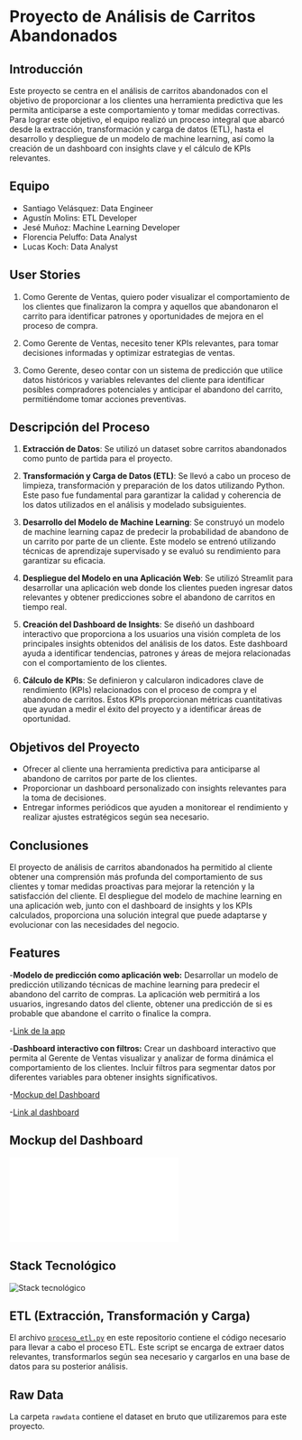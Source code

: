 # Proyecto de Análisis de Carritos Abandonados

## Introducción
Este proyecto se centra en el análisis de carritos abandonados con el objetivo de proporcionar a los clientes una herramienta predictiva que les permita anticiparse a este comportamiento y tomar medidas correctivas. Para lograr este objetivo, el equipo realizó un proceso integral que abarcó desde la extracción, transformación y carga de datos (ETL), hasta el desarrollo y despliegue de un modelo de machine learning, así como la creación de un dashboard con insights clave y el cálculo de KPIs relevantes.

## Equipo
- Santiago Velásquez: Data Engineer
- Agustín Molins: ETL Developer
- Jesé Muñoz: Machine Learning Developer
- Florencia Peluffo: Data Analyst
- Lucas Koch: Data Analyst
## User Stories

1. Como Gerente de Ventas, quiero poder visualizar el comportamiento de los clientes que finalizaron la compra y aquellos que abandonaron el carrito para identificar patrones y oportunidades de mejora en el proceso de compra.

2. Como Gerente de Ventas, necesito tener KPIs relevantes, para tomar decisiones informadas y optimizar estrategias de ventas.

3. Como Gerente, deseo contar con un sistema de predicción que utilice datos históricos y variables relevantes del cliente para identificar posibles compradores potenciales y anticipar el abandono del carrito, permitiéndome tomar acciones preventivas.

## Descripción del Proceso
1. **Extracción de Datos**: Se utilizó un dataset sobre carritos abandonados como punto de partida para el proyecto.
   
2. **Transformación y Carga de Datos (ETL)**: Se llevó a cabo un proceso de limpieza, transformación y preparación de los datos utilizando Python. Este paso fue fundamental para garantizar la calidad y coherencia de los datos utilizados en el análisis y modelado subsiguientes.

3. **Desarrollo del Modelo de Machine Learning**: Se construyó un modelo de machine learning capaz de predecir la probabilidad de abandono de un carrito por parte de un cliente. Este modelo se entrenó utilizando técnicas de aprendizaje supervisado y se evaluó su rendimiento para garantizar su eficacia.

4. **Despliegue del Modelo en una Aplicación Web**: Se utilizó Streamlit para desarrollar una aplicación web donde los clientes pueden ingresar datos relevantes y obtener predicciones sobre el abandono de carritos en tiempo real.

5. **Creación del Dashboard de Insights**: Se diseñó un dashboard interactivo que proporciona a los usuarios una visión completa de los principales insights obtenidos del análisis de los datos. Este dashboard ayuda a identificar tendencias, patrones y áreas de mejora relacionadas con el comportamiento de los clientes.

6. **Cálculo de KPIs**: Se definieron y calcularon indicadores clave de rendimiento (KPIs) relacionados con el proceso de compra y el abandono de carritos. Estos KPIs proporcionan métricas cuantitativas que ayudan a medir el éxito del proyecto y a identificar áreas de oportunidad.

## Objetivos del Proyecto
- Ofrecer al cliente una herramienta predictiva para anticiparse al abandono de carritos por parte de los clientes.
- Proporcionar un dashboard personalizado con insights relevantes para la toma de decisiones.
- Entregar informes periódicos que ayuden a monitorear el rendimiento y realizar ajustes estratégicos según sea necesario.

## Conclusiones
El proyecto de análisis de carritos abandonados ha permitido al cliente obtener una comprensión más profunda del comportamiento de sus clientes y tomar medidas proactivas para mejorar la retención y la satisfacción del cliente. El despliegue del modelo de machine learning en una aplicación web, junto con el dashboard de insights y los KPIs calculados, proporciona una solución integral que puede adaptarse y evolucionar con las necesidades del negocio.

## Features

-**Modelo de predicción como aplicación web:** Desarrollar un modelo de predicción utilizando técnicas de machine learning para predecir el abandono del carrito de compras. La aplicación web permitirá a los usuarios, ingresando datos del cliente, obtener una predicción de si es probable que abandone el carrito o finalice la compra.

-[Link de la app](https://atrapa-carritos.streamlit.app/)

-**Dashboard interactivo con filtros:** Crear un dashboard interactivo que permita al Gerente de Ventas visualizar y analizar de forma dinámica el comportamiento de los clientes. Incluir filtros para segmentar datos por diferentes variables para obtener insights significativos.

-[Mockup del Dashboard](assets/Mockup_dashboard_carritos.pdf)

-[Link al dashboard](https://app.powerbi.com/view?r=eyJrIjoiNTA2ZmZiOGItMDZiZS00MTc5LWE5MzgtYTFmMDk4MmEyMzllIiwidCI6ImRmODY3OWNkLWE4MGUtNDVkOC05OWFjLWM4M2VkN2ZmOTVhMCJ9)
## Mockup del Dashboard

![Mockup del Dashboard](assets/Mockup_dashboard_carritos.pdf)

## Stack Tecnológico

![Stack tecnológico](assets/Stack%20Tecnológico.png)

## ETL (Extracción, Transformación y Carga)

El archivo [`proceso_etl.py`](proceso_etl.py) en este repositorio contiene el código necesario para llevar a cabo el proceso ETL. Este script se encarga de extraer datos relevantes, transformarlos según sea necesario y cargarlos en una base de datos para su posterior análisis.

## Raw Data

La carpeta `rawdata` contiene el dataset en bruto que utilizaremos para este proyecto.

